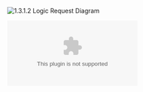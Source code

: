![1.3.1.2 Logic Request Diagram](TeamOneFiles/1.3.1.3%20Logic%20Request&20DFD.svg)

![1.3.1.2 Logic Request SDD](TeamOneFiles/1.3.1.3%20Logic%20Request%20SDD.docx)
